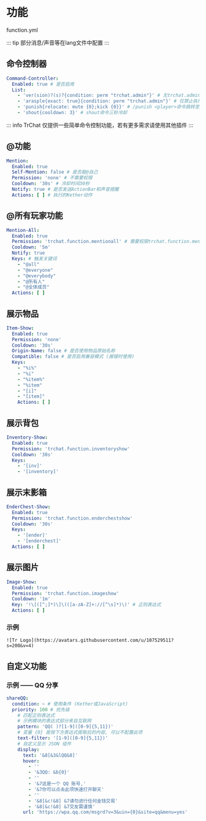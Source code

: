 # 功能

function.yml

::: tip
部分消息/声音等在lang文件中配置
:::

## 命令控制器

```yaml
Command-Controller:
  Enabled: true # 是否启用
  List:
    - 'ver(sion)?(s)?{condition: perm "trchat.admin"}' # 无trchat.admin权限禁止执行/ver(s)或/version(s)命令
    - 'arasple{exact: true}{condition: perm "trchat.admin"}' # 仅禁止执行/arasple命令
    - 'punish{relocate: mute {0};kick {0}}' # /punish <player>命令跳转至/mute <player>和/kick <player>命令
    - 'shout{cooldown: 3}' # shout命令三秒冷却
```

::: info
TrChat 仅提供一些简单命令控制功能，若有更多需求请使用其他插件
:::

## @功能

```yaml
Mention:
  Enabled: true
  Self-Mention: false # 是否能@自己
  Permission: 'none' # 不需要权限
  Cooldown: '30s' # 冷却时间30秒
  Notify: true # 是否发送ActionBar和声音提醒
  Actions: [ ] # 执行的Kether动作
```

## @所有玩家功能

```yaml
Mention-All:
  Enabled: true
  Permission: 'trchat.function.mentionall' # 需要权限trchat.function.mentionall
  Cooldown: '5m'
  Notify: true
  Keys: # 触发关键词
    - "@all"
    - "@everyone"
    - "@everybody"
    - "@所有人"
    - "@全体成员"
  Actions: [ ]
```

## 展示物品

```yaml
Item-Show:
  Enabled: true
  Permission: 'none'
  Cooldown: '30s'
  Origin-Name: false # 是否使用物品原始名称
  Compatible: false # 是否启用兼容模式 (报错时使用)
  Keys:
    - "%i%"
    - "%i"
    - "%item%"
    - "%item"
    - "[i]"
    - "[item]"
    Actions: [ ]
```

## 展示背包

```yaml
Inventory-Show:
  Enabled: true
  Permission: 'trchat.function.inventoryshow'
  Cooldown: '30s'
  Keys:
    - '[inv]'
    - '[inventory]'
```

## 展示末影箱

```yaml
EnderChest-Show:
  Enabled: true
  Permission: 'trchat.function.enderchestshow'
  Cooldown: '30s'
  Keys:
    - '[ender]'
    - '[enderchest]'
  Actions: [ ]
```

## 展示图片

```yaml
Image-Show:
  Enabled: true
  Permission: 'trchat.function.imageshow'
  Cooldown: '1m'
  Key: '!\[([^;]*)\]\(([a-zA-Z]+://[^\s]*)\)' # 正则表达式
  Actions: [ ]
```

### 示例

`![Tr Logo](https://avatars.githubusercontent.com/u/107529511?s=200&v=4)`

## 自定义功能

### 示例 —— QQ 分享

```yaml
shareQQ:
  condition: ~ # 使用条件 (Kether或JavaScript)
  priority: 100 # 优先级
    # 匹配正则表达式
    # 示例模块的表达式部分来自互联网
    pattern: 'QQ( )?[1-9]([0-9]{5,11})'
    # 变量 {0} 是按下方表达式提取后的内容, 可以不配置此项
    text-filter: '[1-9]([0-9]{5,11})'
    # 自定义显示 JSON 组件
    display:
      text: '&8[&3&lQQ&8]'
      hover:
        - ''
        - '&3QQ: &b{0}'
        - ''
        - '&7这是一个 QQ 账号,'
        - '&7你可以点击此项快速打开聊天'
        - ''
        - '&8[&c!&8] &7请勿进行任何金钱交易'
        - '&8[&c!&8] &7交友需谨慎'
      url: 'https://wpa.qq.com/msgrd?v=3&uin={0}&site=qq&menu=yes'
```